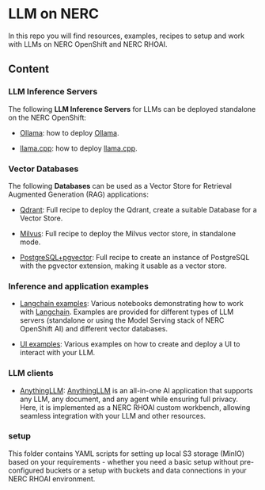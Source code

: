# LLM on NERC

In this repo you will find resources, examples, recipes to setup and work with LLMs on NERC OpenShift and NERC RHOAI.

## Content

### LLM Inference Servers

The following **LLM Inference Servers** for LLMs can be deployed standalone on the NERC OpenShift:

- [Ollama](https://github.com/ollama/ollama): how to deploy [Ollama](llm-servers/ollama/README.md).

- [llama.cpp](https://github.com/ggml-org/llama.cpp): how to deploy [llama.cpp](llm-servers/llama.cpp/README.md).

### Vector Databases

The following **Databases** can be used as a Vector Store for Retrieval Augmented Generation (RAG) applications:

- [Qdrant](vector-databases/qdrant/README.md): Full recipe to deploy the Qdrant, create a suitable Database for a Vector Store.

- [Milvus](vector-databases/milvus/README.md): Full recipe to deploy the Milvus vector store, in standalone mode.

- [PostgreSQL+pgvector](vector-databases/pgvector/README.md): Full recipe to create an instance of PostgreSQL with the pgvector extension, making it usable as a vector store.

### Inference and application examples

- [Langchain examples](examples/notebooks/langchain/README.md): Various notebooks demonstrating how to work with [Langchain](https://www.langchain.com/). Examples are provided for different types of LLM servers (standalone or using the Model Serving stack of NERC OpenShift AI) and different vector databases.

- [UI examples](examples/ui/README.md): Various examples on how to create and deploy a UI to interact with your LLM.

### LLM clients

- [AnythingLLM](llm-clients/anythingllm/README.md): [AnythingLLM](https://anythingllm.com/) is an all-in-one AI application that supports any LLM, any document, and any agent while ensuring full privacy. Here, it is implemented as a NERC RHOAI custom workbench, allowing seamless integration with your LLM and other resources.


### setup

This folder contains YAML scripts for setting up local S3 storage (MinIO) based on your requirements - whether you need a basic setup without pre-configured buckets or a setup with buckets and data connections in your NERC RHOAI environment.
